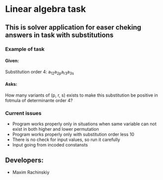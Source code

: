 # Linear algebra task
## This is solver application for easer cheking answers in task with substitutions

### Example of task
#### Given:
Substitution order 4:
a<sub>12</sub>a<sub>2p</sub>a<sub>r3</sub>a<sub>3s</sub>

#### Asks:
How many variants of (p, r, s) exists to make this substitution be positive in fotmula of determinante order 4?

### Current issues
+ Program works properly only in situations when same variable can not exist in both higher and lower permutation 
+ Program works properly only with substitution order less 10
+ There is no check for input values, so run it carefully
+ Input going from incoded constansts

## Developers:
+ Maxim Rachinskiy
   
